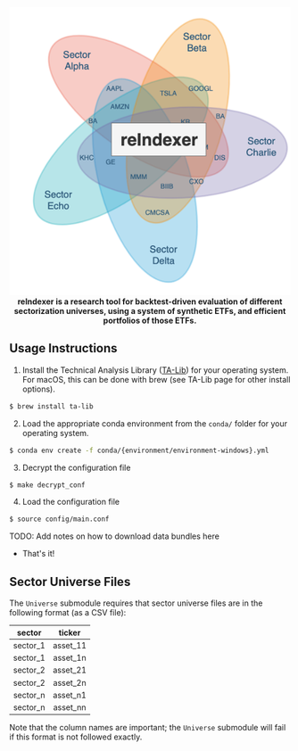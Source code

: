 <div style="text-align:center"><img src="bin/reindexer_logo.png" /></div>

<div style="text-align:center">
<b>reIndexer is a research tool for backtest-driven evaluation of different sectorization universes, using a system of synthetic ETFs, and efficient portfolios of those ETFs.</b>
</div>

## Usage Instructions

1. Install the Technical Analysis Library ([TA-Lib](https://ta-lib.org/)) for your operating system. For macOS, this can be done with brew (see TA-Lib page for other install options).

```bash
$ brew install ta-lib
```

2. Load the appropriate conda environment from the `conda/` folder for your operating system.

```bash
$ conda env create -f conda/{environment/environment-windows}.yml
```

3. Decrypt the configuration file

```bash
$ make decrypt_conf
```

4. Load the configuration file

```bash
$ source config/main.conf
```

TODO: Add notes on how to download data bundles here

- That's it!


## Sector Universe Files

The `Universe` submodule requires that sector universe files are in the following format (as a CSV file):

|sector|ticker|
|:----:|:----:|
|sector_1|asset_11|
|sector_1|asset_1n|
|sector_2|asset_21|
|sector_2|asset_2n|
|sector_n|asset_n1|
|sector_n|asset_nn|

Note that the column names are important; the `Universe` submodule will fail if this format is not followed exactly.
